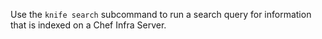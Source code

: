 Use the `knife search` subcommand to run a search query for information
that is indexed on a Chef Infra Server.